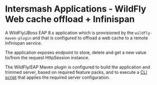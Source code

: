# Intersmash Applications - WildFly Web cache offload + Infinispan

A WildFly/JBoss EAP 8.x application which is provisioned by the `wildfly-maven-plugin` and that is configured to 
offload a web cache to a remote Infinispan service.

The application exposes endpoint to store, delete and get a new value to/from the request HttpSession instance.

The WildFly/EAP Maven plugin is configured to build the application and trimmed server, based on required feature packs, 
and to execute a [CLI script](scripts/script.cli) that applies the required server configuration.
